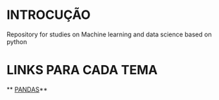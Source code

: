 # INTROCUÇÃO
Repository for studies on Machine learning and data science based on python

# LINKS PARA CADA TEMA

** [PANDAS](https://upraggy.github.io/PY_DATASCIENCE_AND_MACH_LEARN/PANDAS)**
